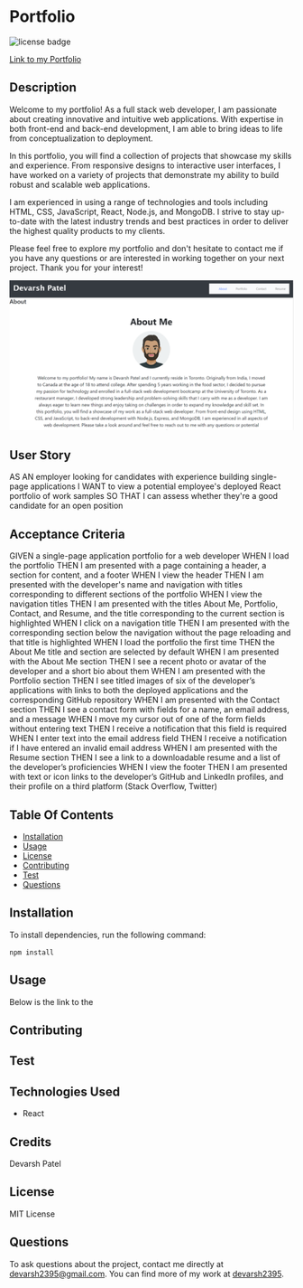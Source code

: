 # Portfolio

![license badge](https://img.shields.io/badge/license-MIT-brightgreen)

[Link to my Portfolio](https://devarsh2395.github.io/Devarsh-Patel-React-Portfolio/)

## Description

Welcome to my portfolio! As a full stack web developer, I am passionate about creating innovative and intuitive web applications. With expertise in both front-end and back-end development, I am able to bring ideas to life from conceptualization to deployment.

In this portfolio, you will find a collection of projects that showcase my skills and experience. From responsive designs to interactive user interfaces, I have worked on a variety of projects that demonstrate my ability to build robust and scalable web applications.

I am experienced in using a range of technologies and tools including HTML, CSS, JavaScript, React, Node.js, and MongoDB. I strive to stay up-to-date with the latest industry trends and best practices in order to deliver the highest quality products to my clients.

Please feel free to explore my portfolio and don't hesitate to contact me if you have any questions or are interested in working together on your next project. Thank you for your interest!



![Home page Image](./src/images/homepage.png)



## User Story

AS AN employer looking for candidates with experience building single-page applications
I WANT to view a potential employee's deployed React portfolio of work samples
SO THAT I can assess whether they're a good candidate for an open position

## Acceptance Criteria

GIVEN a single-page application portfolio for a web developer
WHEN I load the portfolio
THEN I am presented with a page containing a header, a section for content, and a footer
WHEN I view the header
THEN I am presented with the developer's name and navigation with titles corresponding to different sections of the portfolio
WHEN I view the navigation titles
THEN I am presented with the titles About Me, Portfolio, Contact, and Resume, and the title corresponding to the current section is highlighted
WHEN I click on a navigation title
THEN I am presented with the corresponding section below the navigation without the page reloading and that title is highlighted
WHEN I load the portfolio the first time
THEN the About Me title and section are selected by default
WHEN I am presented with the About Me section
THEN I see a recent photo or avatar of the developer and a short bio about them
WHEN I am presented with the Portfolio section
THEN I see titled images of six of the developer’s applications with links to both the deployed applications and the corresponding GitHub repository
WHEN I am presented with the Contact section
THEN I see a contact form with fields for a name, an email address, and a message
WHEN I move my cursor out of one of the form fields without entering text
THEN I receive a notification that this field is required
WHEN I enter text into the email address field
THEN I receive a notification if I have entered an invalid email address
WHEN I am presented with the Resume section
THEN I see a link to a downloadable resume and a list of the developer’s proficiencies
WHEN I view the footer
THEN I am presented with text or icon links to the developer’s GitHub and LinkedIn profiles, and their profile on a third platform (Stack Overflow, Twitter) 

## Table Of Contents

* [Installation](#installation)
* [Usage](#usage)
* [License](#license)
* [Contributing](#contributing)
* [Test](#test)
* [Questions](#questions)

## Installation

To install dependencies, run the following command: 

```
npm install
```

## Usage

Below is the link to the 



## Contributing



## Test



## Technologies Used

- React

## Credits

Devarsh Patel

## License

MIT License

## Questions

To ask questions about the project, contact me directly at devarsh2395@gmail.com. You can find more of my work at [devarsh2395](https://github.com/devarsh2395/).
